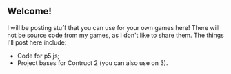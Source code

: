 ## Welcome!

I will be posting stuff that you can use for your own games here! There will not be source code from my games, as I don't like to share them.
The things I'll post here include:

* Code for p5.js;
* Project bases for Contruct 2 (you can also use on 3).

<!--
**UnyieldingHeart-Games/UnyieldingHeart-Games** is a ✨ _special_ ✨ repository because its `README.md` (this file) appears on your GitHub profile.

Here are some ideas to get you started:

- 🔭 I’m currently working on ...
- 🌱 I’m currently learning ...
- 👯 I’m looking to collaborate on ...
- 🤔 I’m looking for help with ...
- 💬 Ask me about ...
- 📫 How to reach me: ...
- 😄 Pronouns: ...
- ⚡ Fun fact: ...
-->
